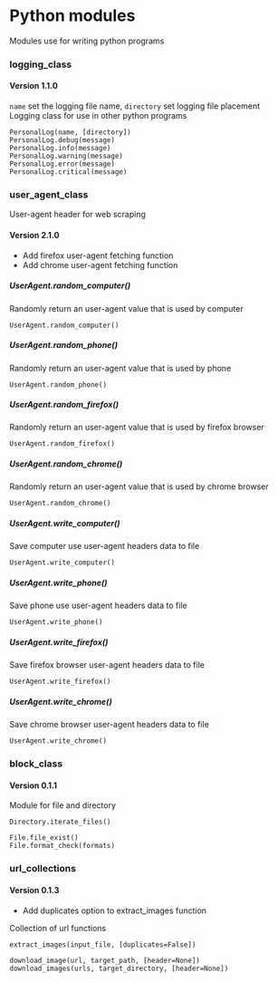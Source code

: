 # Python modules
Modules use for writing python programs


### logging_class
#### Version 1.1.0
`name` set the logging file name, `directory` set logging file placement  
Logging class for use in other python programs

    PersonalLog(name, [directory])
    PersonalLog.debug(message)
    PersonalLog.info(message)
    PersonalLog.warning(message)
    PersonalLog.error(message)
    PersonalLog.critical(message)


### user_agent_class
User-agent header for web scraping  
#### Version 2.1.0
- Add firefox user-agent fetching function
- Add chrome user-agent fetching function


##### UserAgent.random_computer()
Randomly return an user-agent value that is used by computer

    UserAgent.random_computer()

##### UserAgent.random_phone()
Randomly return an user-agent value that is used by phone

    UserAgent.random_phone()

##### UserAgent.random_firefox()
Randomly return an user-agent value that is used by firefox browser

    UserAgent.random_firefox()

##### UserAgent.random_chrome()
Randomly return an user-agent value that is used by chrome browser

    UserAgent.random_chrome()

##### UserAgent.write_computer()
Save computer use user-agent headers data to file

    UserAgent.write_computer()

##### UserAgent.write_phone()
Save phone use user-agent headers data to file

    UserAgent.write_phone()

##### UserAgent.write_firefox()
Save firefox browser user-agent headers data to file

    UserAgent.write_firefox()

##### UserAgent.write_chrome()
Save chrome browser user-agent headers data to file

    UserAgent.write_chrome()


### block_class
#### Version 0.1.1
Module for file and directory

    Directory.iterate_files()

    File.file_exist()
    File.format_check(formats)


### url_collections
#### Version 0.1.3
- Add duplicates option to extract_images function

Collection of url functions

    extract_images(input_file, [duplicates=False])

    download_image(url, target_path, [header=None])
    download_images(urls, target_directory, [header=None])
